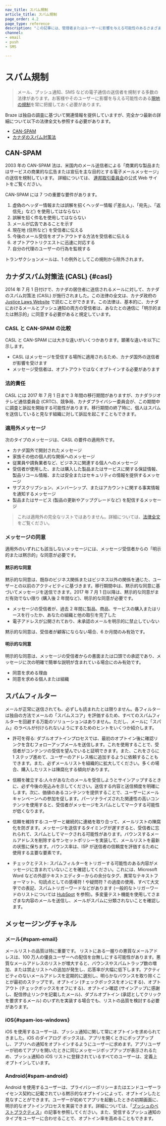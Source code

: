 ```yaml
---
nav_title: スパム規制
article_title: スパム規制
page_order: 4.2
page_type: reference
description: "この記事には、管理者またはユーザーに影響を与える可能性のあるさまざまなスパム規制の概要とリソースがあります。"
channel:
- email
- push
- SMS

---
```


# スパム規制

> メール、プッシュ通知、SMS などの電子通信の送信者を規制する多数の法律があります。お客様やそのユーザーに影響を与える可能性のある[現地の規制][4]を常に把握しておく必要があります。 

Braze は独自の調査に基づいて関連情報を提供していますが、完全かつ最新の詳細について以下の法律全文も参照する必要があります。

- [CAN-SPAM][1]
- [カナダのスパム対策法][2]

## CAN-SPAM

2003 年の CAN-SPAM 法は、米国内のメール送信者による「商業的な製品またはサービスの商業的な広告または宣伝を主な目的とする電子メールメッセージ」の送信を規制しています。 詳細については、 [連邦取引委員会][5]の公式 Web サイトをご覧ください。

CAN-SPAM には 7 つの重要な要件があります。

1. 虚偽のヘッダー情報または誤解を招くヘッダー情報 (「差出人」、「宛先」、「返信先」など) を使用してはならない
2. 誤解を招く件名を使用してはならない
3. メールが広告であることを示す
4. 現在地 (住所など) を受信者に伝える
5. 今後のメール受信をオプトアウトする方法を受信者に伝える
6. オプトアウトリクエストに迅速に対応する
7. 自分の代理のユーザーの行為を監視する

トランザクションメールは、1 の例外としてこの規則から除外されます。

## カナダスパム対策法 (CASL) {#casl}

2014 年 7 月 1 日付けで、カナダの居住者に送信されるメールに対して、カナダのスパム対策法 (CASL) が施行されました。この法律の全文は、カナダ政府の [Justice Laws Website][3] で読むことができます。この法律は、基本的に、カナダにおけるメールとプッシュ通知の両方の受信者は、あなたとの通信に「明示的または黙示的」に同意する必要があると規定しています。

### CASL と CAN-SPAM の比較

CASL と CAN-SPAM には大きな違いがいくつかあります。顕著な違いを以下に示します。

- CASL はメッセージを受信する場所に適用されるため、カナダ国外の送信者が影響を受けます
- メッセージ受信者は、オプトアウトではなくオプトインする必要があります

### 法的責任

CASL には 2017 年 7 月 1 日まで 3 年間の移行期間がありますが、カナダラジオテレビ通信委員会 (CRTC)、競争局、カナダプライバシー委員会が、この期間中に調査と訴訟を開始する可能性があります。移行期間の終了時に、個人はスパムを送信していると見なす組織に対して訴訟を起こすこともできます。

### 適用外メッセージ

次のタイプのメッセージは、CASL の要件の適用外です。

- カナダ国外で開封されたメッセージ
- 家族その他の個人的な関係へのメッセージ
- 従業員や請負業者など、ビジネスに関連する個人へのメッセージ
- 受信者が使用した、または購入した製品またはサービスに関する保証情報、製品リコール情報、または安全またはセキュリティの情報を提供するメッセージ
- サブスクリプション、メンバーシップ、またはアカウントに関する事実情報を通知するメッセージ
- 製品またはサービス (製品の更新やアップグレードなど) を配信するメッセージ

>  これは適用外の完全なリストではありません。詳細については、[法律全文][3]をご覧ください。

### メッセージの同意

適用外のいずれにも該当しないメッセージには、メッセージ受信者からの「明示的または黙示的」な同意が必要です。

#### 黙示的な同意

黙示的な同意は、既存のビジネス関係またはビジネス以外の関係を通じた、ユーザーとの以前のアクティビティに基づきます。移行期間中は、黙示的な同意に基づいてメッセージを送信できます。2017 年 7 月 1 日以降は、黙示的な同意がまだ有効でない限り (購入後 2 年間など)、明示的な同意が必要です。

- メッセージの受信者が、過去 2 年間に製品、商品、サービスの購入またはリースを行ったか、あなたの組織と他の取引を完了した
- 電子アドレスが公開されており、未承認のメールを明示的に禁止していない

黙示的な同意は、受信者が顧客にならない場合、6 か月間のみ有効です。

#### 明示的な同意

明示的な同意は、メッセージの受信者からの書面または口頭での承認であり、メッセージに次の明確で簡単な説明が含まれている場合にのみ有効です。

- 同意を求める理由
- 同意を求める個人または組織

## スパムフィルター

メールが正常に送信されても、必ずしも読まれたとは限りません。各フィルターは独自の方法でメールの「スパムスコア」を評価するため、すべてのスパムフィルターを回避する万能のソリューションはありません。ただし、メールに「スパム」のラベルが付けられないようにするためのヒントをいくつか紹介します。

- 許可を得る: ダブルオプトインプロセスでは、最初のオプトイン後に確認リンクを含むフォローアップメールを送信します。これを使用することで、受信者がコンテンツの受信を望んでいると証明できます。また、これをさらに 1 ステップ進めて、ユーザーのアドレス帳に追加するように依頼することもできます。また、必ずメールリストを組織的に拡大してください。多くの場合、購入したリストは陳腐化する傾向があります。

- 信頼を確立する:人々があなたのメールを受信しようとサインアップするときに、必ず今後の見込みを示してください。送信する内容と送信頻度を明確にします。次に、価値のあるコンテンツを提供することで、ユーザーにメールキャンペーンへの参加を促します。パーソナライズされた関連性の高いコンテンツを使用すると、受信者がメッセージをスパムとしてマークする可能性が低くなります。

- 信頼を維持する:ユーザーと継続的に連絡を取り合って、メールリストの陳腐化を防ぎます。メッセージを送信するタイミングが遅すぎると、受信者に忘れられて、スパムとしてマークされる可能性があります。バウンスするメールアドレスを削除するサンセットポリシーを実装して、メールリストを最新の状態に保ちます。バウンス率は、ISP が送信者の信頼度を評価するために使用する主要な要素です。

- チェックとテスト: スパムフィルターをトリガーする可能性のある内容がメッセージに含まれていないことを確認してください。これには、Microsoft Word などの外部テキストエディタ－からの余分なタグ、異常なテキストフォーマット、句読点としての感嘆符 ! や疑問符 ? の過度の使用、すべて大文字での表記、スパムトリガーワードなどがあります (一般的なトリガーワードのリストについては [HubSpot][7] を参照)。多変量テスト機能を使用してさまざまな内容のメールを送信し、メールがスパムに分類されないことを確認します。

## メッセージングチャネル

### メール{#spam-email}

メールリストの品質は特に重要です。 リストにある一握りの悪質なメールアドレスは、100 万人の優良ユーザーへの配信を台無しにする可能性があります。悪質なメールアドレスのリストが増大すると、バウンスやスパムトラップ数の増加、または禁止リストへの追加が発生し、応答率が大幅に低下します。アクティビティのないメールアドレスを定期的に選別し、明らかなバウンスを取り除くことが最初のステップです。オプトイン (チェックボックスをオンにする)、オプトアウト (チェックボックスをオフにする)、オプトイン確認 (サインアップに感謝し、配信停止リンクを記載したメール)、ダブルオプトイン (承認としてクリックを要求するメール) のいずれを実装する場合でも、リストの品質を検討する必要があります。

### iOS{#spam-ios-windows}

iOS を使用するユーザーは、プッシュ通知に関して常にオプトインを求められてきました。iOS のダイアログ ボックスは、アプリを開くときにポップアップし、アプリへの通知をオプトインするようにユーザーに求めます。アプリユーザーが初めてアプリを開いたときに同じメッセージポップアップが表示されるため、プッシュ通知の iOS リストに登録されているすべてのユーザーは、定義上オプトインしています。

### Android{#spam-android}

Android を使用するユーザーは、プライバシーポリシーまたはエンドユーザーライセンス契約に記載されている黙示的なオプトインによって、オプトインしたと見なすことができます。ユーザーが初めてアプリを起動したときの初期画面に、明示的なオプトインプロセスを実装できます。詳細については、「[プッシュのベストプラクティス][6]」の記事を参照してください。また、受信するプッシュ通知のタイプをユーザーに合わせることで、オプトイン率を高めることもできます。

[1]: #can-spam
[2]: #casl
[3]: http://laws-lois.justice.gc.ca/eng/annualstatutes/2010_23/FullText.html
[4]: https://en.wikipedia.org/wiki/Email_spam_legislation_by_country "Wikipedia: 国別のスパムメール法 (英語版)"
[5]: http://www.business.ftc.gov/documents/bus61-can-spam-act-compliance-guide-business "CAN-SPAM 法: ビジネス向けのコンプライアンスガイド (英語版)"
[6]: {{site.baseurl}}/user_guide/message_building_by_channel/push/best_practices/
[7]: http://blog.hubspot.com/blog/tabid/6307/bid/30684/The-Ultimate-List-of-Email-SPAM-Trigger-Words.aspx#sm.00001wbela64xddnmppa99vp1xa8j "2021 年に避けるべき 394 のスパムメールトリガーワードの最も充実したリスト (英語版)"
